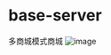 # base-server
多商城模式商城
![image](https://github.com/sentimentes/base-server/tree/master/image/41.png)
